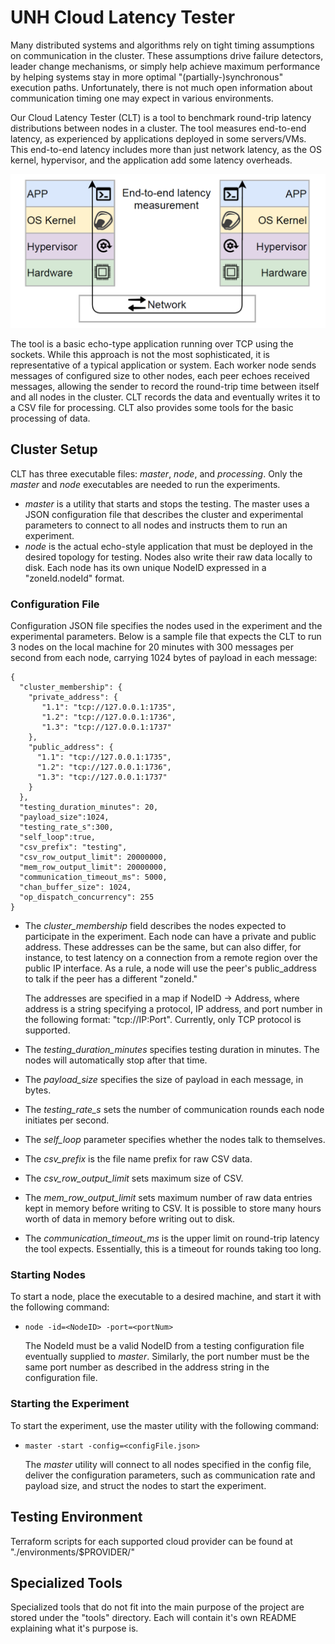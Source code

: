 # UNH Cloud Latency Tester

Many distributed systems and algorithms rely on tight timing assumptions on communication in the cluster. 
These assumptions drive failure detectors, leader change mechanisms, or simply help achieve maximum performance by 
helping systems stay in more optimal "(partially-)synchronous" execution paths. Unfortunately, there is not much 
open information about communication timing one may expect in various environments.

Our Cloud Latency Tester (CLT) is a tool to benchmark round-trip latency distributions between nodes in a cluster. 
The tool measures end-to-end latency, as experienced by applications deployed in some servers/VMs. This end-to-end 
latency includes more than just network latency, as the OS kernel, hypervisor, and the application add some latency 
overheads.

![End-to-End Latency](/writeup_figures/end-to-end-latency.png)

The tool is a basic echo-type application running over TCP using the sockets. While this approach is not the most 
sophisticated, it is representative of a typical application or system. Each worker node sends messages of configured 
size to other nodes, each peer echoes received messages, allowing the sender to record the round-trip time between 
itself and all nodes in the cluster. CLT records the data and eventually writes it to a CSV file for processing. 
CLT also provides some tools for the basic processing of data.

## Cluster Setup

CLT has three executable files: _master_, _node_, and _processing_. Only the _master_ and _node_ executables are needed to run the experiments.
- _master_ is a utility that starts and stops the testing. The master uses a JSON configuration file that describes the cluster and experimental parameters to connect to all nodes and instructs them to run an experiment.
- _node_ is the actual echo-style application that must be deployed in the desired topology for testing. Nodes also write their raw data locally to disk. Each node has its own unique NodeID expressed in a "zoneId.nodeId" format.

### Configuration File
Configuration JSON file specifies the nodes used in the experiment and the experimental parameters. Below is a sample 
file that expects the CLT to run 3 nodes on the local machine for 20 minutes with 300 messages per second from each 
node, carrying 1024 bytes of payload in each message:

```
{
  "cluster_membership": {
    "private_address": {
       "1.1": "tcp://127.0.0.1:1735",
       "1.2": "tcp://127.0.0.1:1736",
       "1.3": "tcp://127.0.0.1:1737"
    },
    "public_address": {
      "1.1": "tcp://127.0.0.1:1735",
      "1.2": "tcp://127.0.0.1:1736",
      "1.3": "tcp://127.0.0.1:1737"
    }
  },
  "testing_duration_minutes": 20,
  "payload_size":1024,
  "testing_rate_s":300,
  "self_loop":true,
  "csv_prefix": "testing",
  "csv_row_output_limit": 20000000,
  "mem_row_output_limit": 20000000,
  "communication_timeout_ms": 5000,
  "chan_buffer_size": 1024,
  "op_dispatch_concurrency": 255
}
```

- The _cluster_membership_ field describes the nodes expected to participate in the experiment. Each node can have a
private and public address. These addresses can be the same, but can also differ, for instance, to test latency on a
connection from a remote region over the public IP interface. As a rule, a node will use the peer's public_address to talk
if the peer has a different "zoneId."

  The addresses are specified in a map if NodeID -> Address, where address is a string specifying a protocol, IP address, and port number in the following format: "tcp://IP:Port". Currently, only TCP protocol is supported.

- The _testing_duration_minutes_ specifies testing duration in minutes. The nodes will automatically stop after that time.
- The _payload_size_ specifies the size of payload in each message, in bytes.
- The _testing_rate_s_ sets the number of communication rounds each node initiates per second. 
- The _self_loop_ parameter specifies whether the nodes talk to themselves.
- The _csv_prefix_ is the file name prefix for raw CSV data.
- The _csv_row_output_limit_ sets maximum size of CSV.
- The _mem_row_output_limit_ sets maximum number of raw data entries kept in memory before writing to CSV. It is possible to store many hours worth of data in memory before writing out to disk. 
- The _communication_timeout_ms_ is the upper limit on round-trip latency the tool expects. Essentially, this is a timeout for rounds taking too long.  

### Starting Nodes
To start a node, place the executable to a desired machine, and start it with the following command:
 - `node -id=<NodeID> -port=<portNum>`

   The NodeId must be a valid NodeID from a testing configuration file eventually supplied to _master_. Similarly, the port number must be the same port number as described in the address string in the configuration file.

### Starting the Experiment
To start the experiment, use the master utility with the following command:
- `master -start -config=<configFile.json>`

  The _master_ utility will connect to all nodes specified in the config file, deliver the configuration parameters, such as communication rate and payload size, and struct the nodes to start the experiment. 

## Testing Environment

Terraform scripts for each supported cloud provider can be found at "./environments/$PROVIDER/"

## Specialized Tools

Specialized tools that do not fit into the main purpose of the project are stored under the "tools" directory. Each will contain it's own README explaining what it's purpose is.